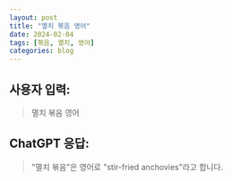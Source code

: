 ```yaml
---
layout: post
title: "멸치 볶음 영어"
date: 2024-02-04
tags: [볶음, 멸치, 영어]
categories: blog
---
```


## 사용자 입력:
> 멸치 볶음 영어

## ChatGPT 응답:
> "멸치 볶음"은 영어로 "stir-fried anchovies"라고 합니다.

